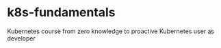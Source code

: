 # k8s-fundamentals

Kubernetes course from zero knowledge to proactive Kubernetes user as developer
